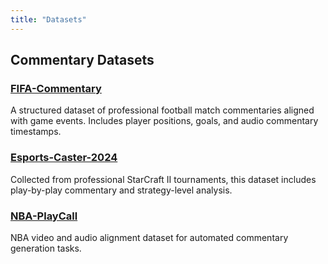 ```yaml
---
title: "Datasets"
---
```


## Commentary Datasets

### [FIFA-Commentary](https://example.com/fifa)
A structured dataset of professional football match commentaries aligned with game events. Includes player positions, goals, and audio commentary timestamps.

### [Esports-Caster-2024](https://example.com/esports)
Collected from professional StarCraft II tournaments, this dataset includes play-by-play commentary and strategy-level analysis.

### [NBA-PlayCall](https://example.com/nba)
NBA video and audio alignment dataset for automated commentary generation tasks.
